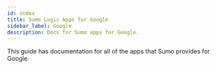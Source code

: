 ```yaml
---
id: index
title: Sumo Logic Apps for Google
sidebar_label: Google
description: Docs for Sumo apps for Google.
---
```


This guide has documentation for all of the apps that Sumo provides for Google.
